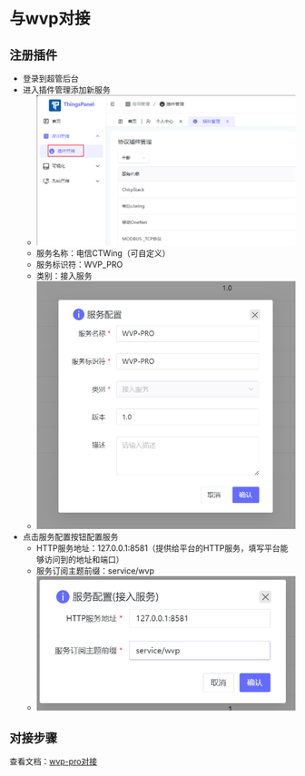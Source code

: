 # 与wvp对接

## 注册插件

- 登录到超管后台
- 进入插件管理添加新服务
    - ![插件管理](./image/image.png)
    - 服务名称：电信CTWing（可自定义）
    - 服务标识符：WVP_PRO
    - 类别：接入服务
    - ![新增插件](./image/image-1.png)
- 点击服务配置按钮配置服务
    - HTTP服务地址：127.0.0.1:8581（提供给平台的HTTP服务，填写平台能够访问到的地址和端口）
    - 服务订阅主题前缀：service/wvp
    - ![服务配置](./image/image-2.png)

## 对接步骤

查看文档：[wvp-pro对接](http://104.156.140.42:18080/doc.html#/home)
